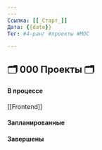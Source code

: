 ```yaml
---
---
Ссылка: [[_Старт_]]
Дата: {{date}}
Тег: #4-ранг #проекты #МОС 

---
```

## 🗂️ 000 Проекты 🗂️

#### В процессе

[[Frontend]]
#### Запланированные

#### Завершены

